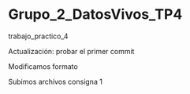 # Grupo_2_DatosVivos_TP4
trabajo_practico_4

Actualización: probar el primer commit

Modificamos formato

Subimos archivos consigna 1
